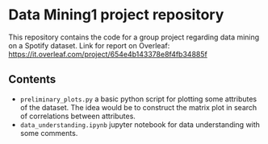 # Data Mining1 project repository
This repository contains the code for a group project regarding data mining on a Spotify dataset. 
Link for report on Overleaf: https://it.overleaf.com/project/654e4b143378e8f4fb34885f

## Contents
- `preliminary_plots.py` a basic python script for plotting some attributes of the dataset. The idea would be to construct the matrix plot in search of correlations between attributes.
- `data_understanding.ipynb` jupyter notebook for data understanding with some comments.
